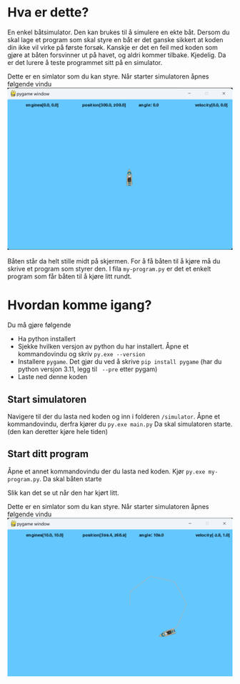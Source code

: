 # Hva er dette?
En enkel båtsimulator. Den kan brukes til å simulere en ekte båt. Dersom du skal lage et program som skal styre en båt er det ganske sikkert at koden din ikke vil virke på første forsøk. Kanskje er det en feil med koden som gjøre at båten forsvinner ut på havet, og aldri kommer tilbake. Kjedelig. Da er det lurere å teste programmet sitt på en simulator. 

Dette er en simlator som du kan styre. Når starter simulatoren åpnes følgende vindu
![skjermbilde](/img/screenshot1.png "Simulator")

Båten står da helt stille midt på skjermen. For å få båten til å kjøre må du skrive et program som styrer den. I fila `my-program.py` er det et enkelt program som får båten til å kjøre litt rundt.
# Hvordan komme igang?
Du må gjøre følgende
* Ha python installert
* Sjekke hvilken versjon av python du har installert. Åpne et kommandovindu og skriv `py.exe --version`
* Installere `pygame`. Det gjør du ved å skrive `pip install pygame` (har du python versjon 3.11, legg til ` --pre` etter pygam)
* Laste ned denne koden

## Start simulatoren
Navigere til der du lasta ned koden og inn i folderen `/simulator`. Åpne et kommandovindu, derfra kjører du `py.exe main.py` Da skal simulatoren starte. (den kan deretter kjøre hele tiden)

## Start ditt program
Åpne et annet kommandovindu der du lasta ned koden. Kjør `py.exe my-program.py`. Da skal båten starte

Slik kan det se ut når den har kjørt litt.

Dette er en simlator som du kan styre. Når starter simulatoren åpnes følgende vindu
![skjermbilde](/img/screenshot2.png "Simulator")

